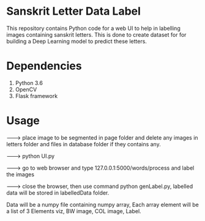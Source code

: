 # Sanskrit Letter Data Label
This repository contains Python code for a web UI to help in labelling images containing sanskrit letters. This is done to create dataset for for building a Deep Learning model to predict these letters.

# Dependencies
1. Python 3.6
2. OpenCV
3. Flask framework

# Usage
---> place image to be segmented in page folder and delete any images in letters folder and files in database folder if they contains any.

---> python UI.py

---> go to web browser and type 127.0.0.1:5000/words/process and label the images

---> close the browser, then use command python genLabel.py, labelled data will be stored in labelledData folder.

Data will be a numpy file containing numpy array,
Each array element will be a list of 3 Elements viz, BW image, COL image, Label.
